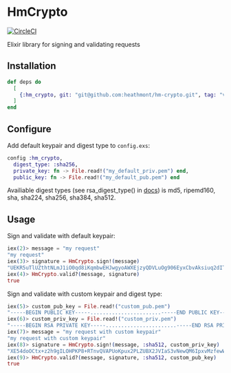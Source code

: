 # HmCrypto

[![CircleCI](https://circleci.com/gh/heathmont/hm-crypto.svg?style=shield&circle-token=c1b594b3ee6dadc82c44d0c0e6d68db18230e324)](https://circleci.com/gh/heathmont/hm-crypto)

Elixir library for signing and validating requests

## Installation

```elixir
def deps do
  [
    {:hm_crypto, git: "git@github.com:heathmont/hm-crypto.git", tag: "v0.1.0"}
  ]
end
```

## Configure

Add default keypair and digest type to `config.exs`:

```elixir
config :hm_crypto,
  digest_type: :sha256,
  private_key: fn -> File.read!("my_default_priv.pem") end,
  public_key: fn -> File.read!("my_default_pub.pem") end
```

Availiable digest types (see rsa_digest_type() in [docs](http://erlang.org/doc/man/public_key.html)) is md5, ripemd160, sha, sha224, sha256, sha384, sha512.

## Usage

Sign and validate with default keypair:

```elixir
iex(2)> message = "my request"
"my request"
iex(3)> signature = HmCrypto.sign!(message)
"UEKR5uTlUZthtNLmJ1iO0qd8iKqmbwEHJwgyoAWXEjzyQDVLuOg906EyxCbvAksiuq2dITpDGalM29vI83032jXoPRep/qM+/tPIP+3Ic3DzgfVYoVfWTymRaMJ+wwOfV3w5DDB7muFaDjN68RngdUtSXlcKnn7wPiWNpBzVYNr0vF242Nfyh2tF8jCbgzASzF2D69Mkz00Bpc/SBB4IxejMn2Q/61OKAZ004iVjKPpFOea0668srvMkZ3+HgZC420CqOpIhHmOFaqLyTbN+hps7gxP9na1qcSsihBUkU8TvGYWzTY3PWStnKQxhgDEH6hsyrqhRWvGUAcmtMdBqUA=="
iex(4)> HmCrypto.valid?(message, signature)
true
```

Sign and validate with custom keypair and digest type:

```elixir
iex(5)> custom_pub_key = File.read!("custom_pub.pem")
"-----BEGIN PUBLIC KEY-----.......................-----END PUBLIC KEY-----\n"
iex(6)> custom_priv_key = File.read!("custom_priv.pem")
"-----BEGIN RSA PRIVATE KEY-----.......................-----END RSA PRIVATE KEY-----\n"
iex(7)> message = "my request with custom keypair"
"my request with custom keypair"
iex(8)> signature = HmCrypto.sign!(message, :sha512, custom_priv_key)
"XE54doOCtx+z2h9gILOHPKP8+RTnvQVAPUoKpux2PLZUBX2JVIaS3vNewQM6IpxvMzfewWm1H6j+SPbhhGpvcp3MiGo8426KlGoqg6jjuILAQ4jXzYrTa6HFBXhuk+Y34e0Hv1FKwbmVYXvn5RTmgYfI6vzA4spOoG/AMIis6hpnNE5lTsjHU76QtcVWJPfJKk2wDiZI9u2EWLGEq1BJuCfbZYSueNVe2aDqbZ7UANybyZsSHa1oPY6nP+FS5wm3zrKEdMV2PBGi63STg4WabBaaaB6s73GAA0IVogcysVtGKJ8vN17ion5zT6+r62DEHNGNGscjV7HTJd1tNNG9Iw=="
iex(9)> HmCrypto.valid?(message, signature, :sha512, custom_pub_key)
true
```
